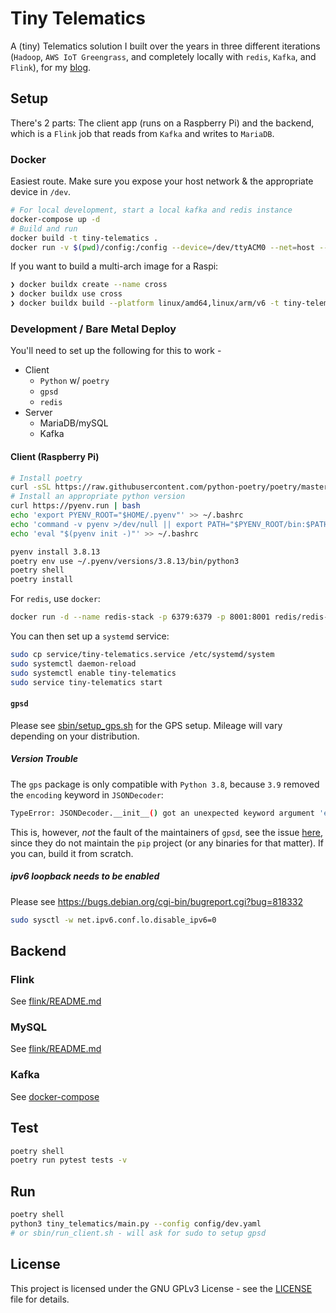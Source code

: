 # Tiny Telematics

A (tiny) Telematics solution I built over the years in three different iterations (`Hadoop`, `AWS IoT Greengrass`, and completely locally with `redis`, `Kafka`, and `Flink`), for my [blog](https://chollinger.com/blog/).

## Setup

There's 2 parts: The client app (runs on a Raspberry Pi) and the backend, which is a `Flink` job that reads from `Kafka` and writes to `MariaDB`.

### Docker

Easiest route. Make sure you expose your host network & the appropriate device in `/dev`.

```bash
# For local development, start a local kafka and redis instance
docker-compose up -d
# Build and run
docker build -t tiny-telematics .
docker run -v $(pwd)/config:/config --device=/dev/ttyACM0 --net=host --restart=on-failure:5 tiny-telematics --config /config/default.yaml
```

If you want to build a multi-arch image for a Raspi:

```bash
❯ docker buildx create --name cross
❯ docker buildx use cross
❯ docker buildx build --platform linux/amd64,linux/arm/v6 -t tiny-telematics:latest .
```

### Development / Bare Metal Deploy

You'll need to set up the following for this to work - 

- Client
  - `Python` w/ `poetry`
  - `gpsd`
  - `redis`
- Server
  - MariaDB/mySQL
  - Kafka

#### Client (Raspberry Pi)

```bash
# Install poetry
curl -sSL https://raw.githubusercontent.com/python-poetry/poetry/master/get-poetry.py | python -
# Install an appropriate python version
curl https://pyenv.run | bash
echo 'export PYENV_ROOT="$HOME/.pyenv"' >> ~/.bashrc
echo 'command -v pyenv >/dev/null || export PATH="$PYENV_ROOT/bin:$PATH"' >> ~/.bashrc
echo 'eval "$(pyenv init -)"' >> ~/.bashrc

pyenv install 3.8.13
poetry env use ~/.pyenv/versions/3.8.13/bin/python3
poetry shell
poetry install
```

For `redis`, use `docker`:

```bash
docker run -d --name redis-stack -p 6379:6379 -p 8001:8001 redis/redis-stack:latest
```

You can then set up a `systemd` service:

```bash
sudo cp service/tiny-telematics.service /etc/systemd/system
sudo systemctl daemon-reload
sudo systemctl enable tiny-telematics 
sudo service tiny-telematics start
```

#### `gpsd`

Please see [sbin/setup_gps.sh](sbin/setup_gps.sh) for the GPS setup. Mileage will vary depending on your distribution.

##### Version Trouble

The `gps` package is only compatible with `Python 3.8`, because `3.9` removed the `encoding` keyword in `JSONDecoder`:

```bash
TypeError: JSONDecoder.__init__() got an unexpected keyword argument 'encoding'
```

This is, however, *not* the fault of the maintainers of `gpsd`, see the issue [here](https://gitlab.com/gpsd/gpsd/-/issues/122), since they do not maintain the `pip` project (or any binaries for that matter). If you can, build it from scratch.

##### ipv6 loopback needs to be enabled

Please see https://bugs.debian.org/cgi-bin/bugreport.cgi?bug=818332

```bash
sudo sysctl -w net.ipv6.conf.lo.disable_ipv6=0
```

## Backend

### Flink

See [flink/README.md](flink/README.md)

### MySQL

See [flink/README.md](flink/README.md)

### Kafka

See [docker-compose](https://developer.confluent.io/quickstart/kafka-docker/) 

## Test

```bash
poetry shell
poetry run pytest tests -v  
```

## Run

```bash
poetry shell
python3 tiny_telematics/main.py --config config/dev.yaml
# or sbin/run_client.sh - will ask for sudo to setup gpsd
```

## License

This project is licensed under the GNU GPLv3 License - see the [LICENSE](LICENSE) file for details.
